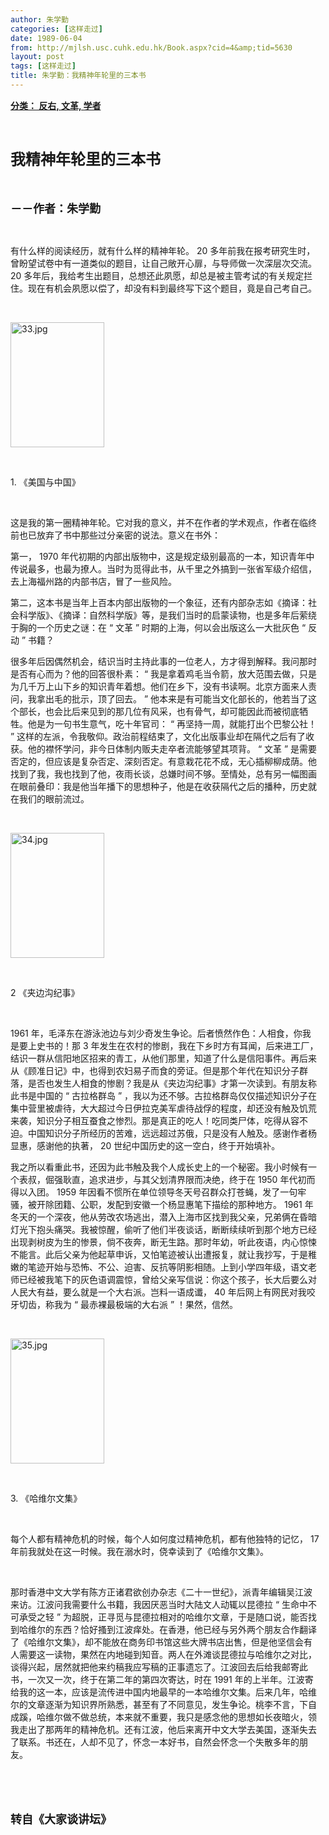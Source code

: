 ```yaml
---
author: 朱学勤
categories: [这样走过]
date: 1989-06-04
from: http://mjlsh.usc.cuhk.edu.hk/Book.aspx?cid=4&amp;tid=5630
layout: post
tags: [这样走过]
title: 朱学勤：我精神年轮里的三本书
---
```


<div style="margin: 15px 10px 10px 0px;">
<div>
<span id="ctl00_ContentPlaceHolder1_chapter1_SubjectLabel" style="font-weight:bold;text-decoration:underline;">
   分类： 反右, 文革, 学者
  </span>
</div>
<p class="p1">
<b>
<font size="5">
<span class="s1">
</span>
<br/>
</font>
</b>
</p>
<p class="p2">
<span class="s1">
<b>
<font size="5">
     我精神年轮里的三本书
    </font>
</b>
</span>
</p>
<p class="p1">
<b>
<font size="4">
<span class="s1">
</span>
<br/>
</font>
</b>
</p>
<p class="p2">
<span class="s1">
<b>
<font size="4">
     －－作者：朱学勤
    </font>
</b>
</span>
</p>
<p class="p1">
<span class="s1">
</span>
<br/>
</p>
<p class="p2">
<span class="s1">
   有什么样的阅读经历，就有什么样的精神年轮。
  </span>
<span class="s2">
   20
  </span>
<span class="s1">
   多年前我在报考研究生时，曾盼望试卷中有一道类似的题目，让自己敞开心扉，与导师做一次深层次交流。
  </span>
<span class="s2">
   20
  </span>
<span class="s1">
   多年后，我给考生出题目，总想还此夙愿，却总是被主管考试的有关规定拦住。现在有机会夙愿以偿了，却没有料到最终写下这个题目，竟是自己考自己。
  </span>
</p>
<p class="p1">
<span class="s1">
</span>
<br/>
</p>
<p class="p3">
<span class="s1">
<img alt="33.jpg" border="0" height="200" src="http://mjlsh.usc.cuhk.edu.hk/medias/contents/5630/33.jpg" width="150"/>
</span>
</p>
<p class="p1">
<span class="s1">
</span>
<br/>
</p>
<p class="p2">
<span class="s2">
   1.
  </span>
<span class="s1">
   《美国与中国》
  </span>
</p>
<p class="p1">
<span class="s1">
</span>
<br/>
</p>
<p class="p2">
<span class="s1">
   这是我的第一圈精神年轮。它对我的意义，并不在作者的学术观点，作者在临终前也已放弃了书中那些过分亲密的说法。意义在书外：
  </span>
</p>
<p class="p1">
<span class="s1">
<span class="Apple-converted-space">
</span>
</span>
</p>
<p class="p2">
<span class="s1">
   第一，
  </span>
<span class="s2">
   1970
  </span>
<span class="s1">
   年代初期的内部出版物中，这是规定级别最高的一本，知识青年中传说最多，也最为撩人。当时为觅得此书，从千里之外搞到一张省军级介绍信，去上海福州路的内部书店，冒了一些风险。
  </span>
</p>
<p class="p1">
<span class="s1">
<span class="Apple-converted-space">
</span>
</span>
</p>
<p class="p2">
<span class="s1">
   第二，这本书是当年上百本内部出版物的一个象征，还有内部杂志如《摘译：社会科学版》、《摘译：自然科学版》等，是我们当时的启蒙读物，也是多年后萦绕于胸的一个历史之谜：在
  </span>
<span class="s2">
   “
  </span>
<span class="s1">
   文革
  </span>
<span class="s2">
   ”
  </span>
<span class="s1">
   时期的上海，何以会出版这么一大批灰色
  </span>
<span class="s2">
   “
  </span>
<span class="s1">
   反动
  </span>
<span class="s2">
   ”
  </span>
<span class="s1">
   书籍？
  </span>
</p>
<p class="p1">
<span class="s1">
<span class="Apple-converted-space">
</span>
</span>
</p>
<p class="p2">
<span class="s1">
   很多年后因偶然机会，结识当时主持此事的一位老人，方才得到解释。我问那时是否有心而为？他的回答很朴素：
  </span>
<span class="s2">
   “
  </span>
<span class="s1">
   我是拿着鸡毛当令箭，放大范围去做，只是为几千万上山下乡的知识青年着想。他们在乡下，没有书读啊。北京方面来人责问，我拿出毛的批示，顶了回去。
  </span>
<span class="s2">
   ”
  </span>
<span class="s1">
   他本来是有可能当文化部长的，他若当了这个部长，也会比后来见到的那几位有风采，也有骨气，却可能因此而被彻底牺牲。他是为一句书生意气，吃十年官司：
  </span>
<span class="s2">
   “
  </span>
<span class="s1">
   再坚持一周，就能打出个巴黎公社！
  </span>
<span class="s2">
   ”
  </span>
<span class="s1">
   这样的左派，令我敬仰。政治前程结束了，文化出版事业却在隔代之后有了收获。他的襟怀学问，非今日体制内贩夫走卒者流能够望其项背。
  </span>
<span class="s2">
   “
  </span>
<span class="s1">
   文革
  </span>
<span class="s2">
   ”
  </span>
<span class="s1">
   是需要否定的，但应该是复杂否定、深刻否定。有意栽花花不成，无心插柳柳成荫。他找到了我，我也找到了他，夜雨长谈，总嫌时间不够。至情处，总有另一幅图画在眼前叠印：我是他当年播下的思想种子，他是在收获隔代之后的播种，历史就在我们的眼前流过。
  </span>
</p>
<p class="p1">
<span class="s1">
</span>
<br/>
</p>
<p class="p3">
<span class="s1">
<img alt="34.jpg" border="0" height="200" src="http://mjlsh.usc.cuhk.edu.hk/medias/contents/5630/34.jpg" width="150"/>
</span>
</p>
<p class="p1">
<span class="s1">
</span>
<br/>
</p>
<p class="p2">
<span class="s2">
   2
  </span>
<span class="s1">
   《夹边沟纪事》
  </span>
<span class="s2">
<span class="Apple-converted-space">
</span>
</span>
</p>
<p class="p1">
<span class="s1">
</span>
<br/>
</p>
<p class="p2">
<span class="s2">
   1961
  </span>
<span class="s1">
   年，毛泽东在游泳池边与刘少奇发生争论。后者愤然作色：人相食，你我是要上史书的！那
  </span>
<span class="s2">
   3
  </span>
<span class="s1">
   年发生在农村的惨剧，我在下乡时方有耳闻，后来进工厂，结识一群从信阳地区招来的青工，从他们那里，知道了什么是信阳事件。再后来从《顾准日记》中，也得到农妇易子而食的旁证。但是那个年代在知识分子群落，是否也发生人相食的惨剧？我是从《夹边沟纪事》才第一次读到。有朋友称此书是中国的
  </span>
<span class="s2">
   “
  </span>
<span class="s1">
   古拉格群岛
  </span>
<span class="s2">
   ”
  </span>
<span class="s1">
   ，我以为还不够。古拉格群岛仅仅描述知识分子在集中营里被虐待，大大超过今日伊拉克美军虐待战俘的程度，却还没有触及饥荒来袭，知识分子相互蚕食之惨烈。那是真正的吃人！吃同类尸体，吃得从容不迫。中国知识分子所经历的苦难，远远超过苏俄，只是没有人触及。感谢作者杨显惠，感谢他的执著，
  </span>
<span class="s2">
   20
  </span>
<span class="s1">
   世纪中国历史的这一空白，终于开始填补。
  </span>
</p>
<p class="p1">
<span class="s1">
<span class="Apple-converted-space">
</span>
</span>
</p>
<p class="p2">
<span class="s1">
   我之所以看重此书，还因为此书触及我个人成长史上的一个秘密。我小时候有一个表叔，倔强耿直，追求进步，与其父划清界限而决绝，终于在
  </span>
<span class="s2">
   1950
  </span>
<span class="s1">
   年代初而得以入团。
  </span>
<span class="s2">
   1959
  </span>
<span class="s1">
   年因看不惯所在单位领导冬天号召群众打苍蝇，发了一句牢骚，被开除团籍、公职，发配到安徽一个杨显惠笔下描绘的那种地方。
  </span>
<span class="s2">
   1961
  </span>
<span class="s1">
   年冬天的一个深夜，他从劳改农场逃出，潜入上海市区找到我父亲，兄弟俩在昏暗灯光下抱头痛哭。我被惊醒，偷听了他们半夜谈话，断断续续听到那个地方已经出现剥树皮为生的惨景，倘不夜奔，断无生路。那时年幼，听此夜语，内心惊悚不能言。此后父亲为他起草申诉，又怕笔迹被认出遭报复，就让我抄写，于是稚嫩的笔迹开始与恐怖、不公、迫害、反抗等阴影相随。上到小学四年级，语文老师已经被我笔下的灰色语调震惊，曾给父亲写信说：你这个孩子，长大后要么对人民大有益，要么就是一个大右派。岂料一语成谶，
  </span>
<span class="s2">
   40
  </span>
<span class="s1">
   年后网上有网民对我咬牙切齿，称我为
  </span>
<span class="s2">
   “
  </span>
<span class="s1">
   最赤裸最极端的大右派
  </span>
<span class="s2">
   ”
  </span>
<span class="s1">
   ！果然，信然。
  </span>
</p>
<p class="p1">
<span class="s1">
</span>
<br/>
</p>
<p class="p3">
<span class="s1">
<img alt="35.jpg" border="0" height="200" src="http://mjlsh.usc.cuhk.edu.hk/medias/contents/5630/35.jpg" width="150"/>
</span>
</p>
<p class="p1">
<span class="s1">
</span>
<br/>
</p>
<p class="p2">
<span class="s2">
   3.
  </span>
<span class="s1">
   《哈维尔文集》
  </span>
</p>
<p class="p1">
<span class="s1">
</span>
<br/>
</p>
<p class="p2">
<span class="s1">
   每个人都有精神危机的时候，每个人如何度过精神危机，都有他独特的记忆，
  </span>
<span class="s2">
   17
  </span>
<span class="s1">
   年前我就处在这一时候。我在溺水时，侥幸读到了《哈维尔文集》。
  </span>
</p>
<p class="p1">
<span class="s1">
</span>
<br/>
</p>
<p class="p2">
<span class="s1">
   那时香港中文大学有陈方正诸君欲创办杂志《二十一世纪》，派青年编辑吴江波来访。江波问我需要什么书籍，我因厌恶当时大陆文人动辄以昆德拉
  </span>
<span class="s2">
   “
  </span>
<span class="s1">
   生命中不可承受之轻
  </span>
<span class="s2">
   ”
  </span>
<span class="s1">
   为超脱，正寻觅与昆德拉相对的哈维尔文章，于是随口说，能否找到哈维尔的东西？恰好搔到江波痒处。在香港，他已经与另外两个朋友合作翻译了《哈维尔文集》，却不能放在商务印书馆这些大牌书店出售，但是他坚信会有人需要这一读物，果然在内地碰到知音。两人在外滩谈昆德拉与哈维尔之对比，谈得兴起，居然就把他来约稿我应写稿的正事遗忘了。江波回去后给我邮寄此书，一次又一次，终于在第二年的第四次寄达，时在
  </span>
<span class="s2">
   1991
  </span>
<span class="s1">
   年的上半年。江波寄给我的这一本，应该是流传进中国内地最早的一本哈维尔文集。后来几年，哈维尔的文章逐渐为知识界所熟悉，甚至有了不同意见，发生争论。桃李不言，下自成蹊，哈维尔做不做总统，本来就不重要，我只是感念他的思想如长夜暗火，领我走出了那两年的精神危机。还有江波，他后来离开中文大学去美国，逐渐失去了联系。书还在，人却不见了，怀念一本好书，自然会怀念一个失散多年的朋友。
  </span>
</p>
<p class="p1">
<span class="s1">
</span>
<br/>
</p>
<p class="p1">
<b>
<font size="4">
<span class="s1">
</span>
<br/>
</font>
</b>
</p>
<p class="p2">
<span class="s1">
<b>
<font size="4">
     转自《大家谈讲坛》
    </font>
</b>
</span>
</p>
<p class="p3">
<br/>
</p>
<p class="p3">
<br/>
</p>
</div>
